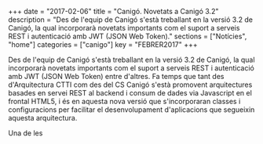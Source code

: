 +++
date        = "2017-02-06"
title       = "Canigó. Novetats a Canigó 3.2"
description = "Des de l'equip de Canigó s'està treballant en la versió 3.2 de Canigó, la qual incorporarà novetats importants com el suport a serveis REST i autenticació amb JWT (JSON Web Token)."
sections    = ["Notícies", "home"]
categories  = ["canigo"]
key         = "FEBRER2017"
+++

Des de l'equip de Canigó s'està treballant en la versió 3.2 de Canigó, la qual incorporarà novetats importants com el suport a serveis REST i autenticació amb JWT (JSON Web Token) entre d'altres. Fa temps que tant des d'Arquitectura CTTI com des del CS Canigó s'està promovent arquitectures basades en servei REST al backend i consum de dades via Javascript en el frontal HTML5, i és en aquesta nova versió que s'incorporaran classes i configuracions per facilitar el desenvolupament d'aplicacions que segueixin aquesta arquitectura.

Una de les 
